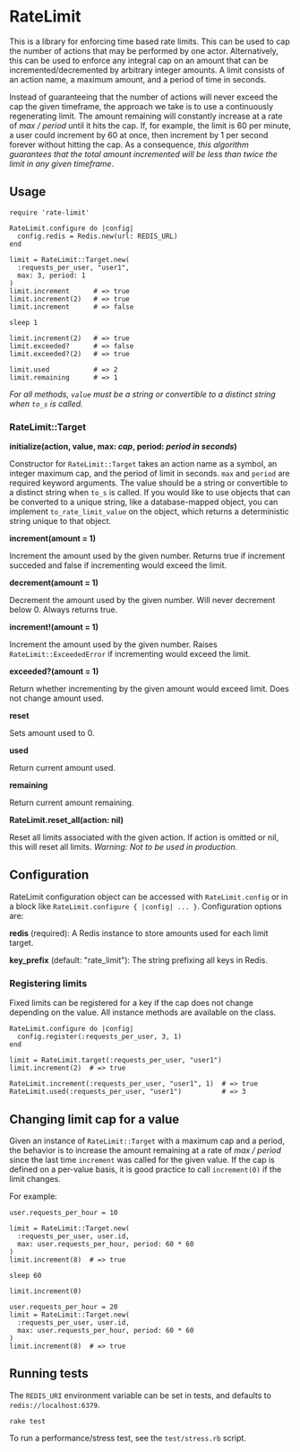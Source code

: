 # RateLimit

This is a library for enforcing time based rate limits. This can be used to cap the number of actions that may be performed by one actor. Alternatively, this can be used to enforce any integral cap on an amount that can be incremented/decremented by arbitrary integer amounts. A limit consists of an action name, a maximum amount, and a period of time in seconds.

Instead of guaranteeing that the number of actions will never exceed the cap the given timeframe, the approach we take is to use a continuously regenerating limit. The amount remaining will constantly increase at a rate of *max / period* until it hits the cap. If, for example, the limit is 60 per minute, a user could increment by 60 at once, then increment by 1 per second forever without hitting the cap. As a consequence, *this algorithm guarantees that the total amount incremented will be less than twice the limit in any given timeframe*.

## Usage

```
require 'rate-limit'

RateLimit.configure do |config|
  config.redis = Redis.new(url: REDIS_URL)
end

limit = RateLimit::Target.new(
  :requests_per_user, "user1",
  max: 3, period: 1
)
limit.increment      # => true
limit.increment(2)   # => true
limit.increment      # => false

sleep 1

limit.increment(2)   # => true
limit.exceeded?      # => false
limit.exceeded?(2)   # => true

limit.used           # => 2
limit.remaining      # => 1
```

*For all methods, `value` must be a string or convertible to a distinct string when `to_s` is called.*

### RateLimit::Target

**initialize(action, value, max: *cap*, period: *period in seconds*)**

Constructor for `RateLimit::Target` takes an action name as a symbol, an integer maximum cap, and the period of limit in seconds. `max` and `period` are required keyword arguments. The value should be a string or convertible to a distinct string when `to_s` is called. If you would like to use objects that can be converted to a unique string, like a database-mapped object, you can implement `to_rate_limit_value` on the object, which returns a deterministic string unique to that object.

**increment(amount = 1)**

Increment the amount used by the given number. Returns true if increment succeded and false if incrementing would exceed the limit.

**decrement(amount = 1)**

Decrement the amount used by the given number. Will never decrement below 0. Always returns true.

**increment!(amount = 1)**

Increment the amount used by the given number. Raises `RateLimit::ExceededError` if incrementing would exceed the limit.

**exceeded?(amount = 1)**

Return whether incrementing by the given amount would exceed limit. Does not change amount used.

**reset**

Sets amount used to 0.

**used**

Return current amount used.

**remaining**

Return current amount remaining.

**RateLimit.reset_all(action: nil)**

Reset all limits associated with the given action. If action is omitted or nil, this will reset all limits. *Warning: Not to be used in production.*

## Configuration

RateLimit configuration object can be accessed with `RateLimit.config` or in a block like `RateLimit.configure { |config| ... }`. Configuration options are:

**redis** (required): A Redis instance to store amounts used for each limit target.

**key_prefix** (default: "rate_limit"): The string prefixing all keys in Redis.

### Registering limits

Fixed limits can be registered for a key if the cap does not change depending on the value. All instance methods are available on the class.

```
RateLimit.configure do |config|
  config.register(:requests_per_user, 3, 1)
end

limit = RateLimit.target(:requests_per_user, "user1")
limit.increment(2)  # => true

RateLimit.increment(:requests_per_user, "user1", 1)  # => true
RateLimit.used(:requests_per_user, "user1")          # => 3
```

## Changing limit cap for a value

Given an instance of `RateLimit::Target` with a maximum cap and a period, the behavior is to increase the amount remaining at a rate of *max / period* since the last time `increment` was called for the given value. If the cap is defined on a per-value basis, it is good practice to call `increment(0)` if the limit changes.

For example:

```
user.requests_per_hour = 10

limit = RateLimit::Target.new(
  :requests_per_user, user.id,
  max: user.requests_per_hour, period: 60 * 60
)
limit.increment(8)  # => true

sleep 60

limit.increment(0)

user.requests_per_hour = 20
limit = RateLimit::Target.new(
  :requests_per_user, user.id,
  max: user.requests_per_hour, period: 60 * 60
)
limit.increment(8)  # => true
```

## Running tests

The `REDIS_URI` environment variable can be set in tests, and defaults to `redis://localhost:6379`.

```
rake test
```

To run a performance/stress test, see the `test/stress.rb` script.

